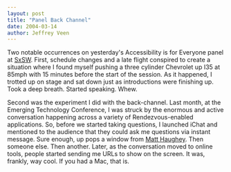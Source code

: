 ```yaml
--- 
layout: post
title: "Panel Back Channel"
date: 2004-03-14
author: Jeffrey Veen
---
```

Two notable occurrences on yesterday's Accessibility is for Everyone panel at <a href="http://sxsw.com">SxSW</a>. First, schedule changes and a late flight conspired to create a situation where I found myself pushing a three cylinder Chevrolet up I35 at 85mph with 15 minutes before the start of the session. As it happened, I trotted up on stage and sat down just as introductions were finishing up. Took a deep breath. Started speaking. Whew.

Second was the experiment I did with the back-channel. Last month, at the Emerging Technology Conference, I was struck by the enormous and active conversation happening across a variety of Rendezvous-enabled applications. So, before we started taking questions, I launched iChat and mentioned to the audience that they could ask me questions via instant message. Sure enough, up pops a window from <a href="http://a.wholelottanothing.com/">Matt Haughey</a>. Then someone else. Then another. Later, as the conversation moved to online tools, people started sending me URLs to show on the screen. It was, frankly, way cool. If you had a Mac, that is.
&#8203;